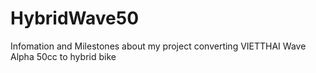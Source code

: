# HybridWave50
Infomation and Milestones about my project converting VIETTHAI Wave Alpha 50cc to hybrid bike
